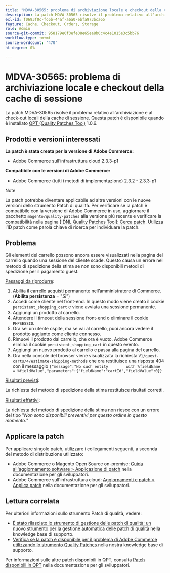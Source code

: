 ```yaml
---
title: "MDVA-30565: problema di archiviazione locale e checkout della cache di sessione"
description: La patch MDVA-30565 risolve il problema relativo all'archiviazione e al check-out locali della cache di sessione. Questa patch è disponibile quando è installato [Quality Patches Tool (QPT)](/help/announcements/adobe-commerce-announcements/magento-quality-patches-released-new-tool-to-self-serve-quality-patches.md) 1.0.6.
exl-id: f0693f0c-fc6b-44af-a6a0-ebfa973bca65
feature: Cache, Checkout, Orders, Storage
role: Admin
source-git-commit: 958179e0f3efe08e65ea8b0c4c4e1015e3c5bb76
workflow-type: tm+mt
source-wordcount: '470'
ht-degree: 0%

---
```


# MDVA-30565: problema di archiviazione locale e checkout della cache di sessione

La patch MDVA-30565 risolve il problema relativo all&#39;archiviazione e al check-out locali della cache di sessione. Questa patch è disponibile quando è installato [QPT (Quality Patches Tool)](/help/announcements/adobe-commerce-announcements/magento-quality-patches-released-new-tool-to-self-serve-quality-patches.md) 1.0.6.

## Prodotti e versioni interessati

**La patch è stata creata per la versione di Adobe Commerce:**

* Adobe Commerce sull’infrastruttura cloud 2.3.3-p1

**Compatibile con le versioni di Adobe Commerce:**

* Adobe Commerce (tutti i metodi di implementazione) 2.3.2 - 2.3.3-p1

>[!NOTE]
>
>La patch potrebbe diventare applicabile ad altre versioni con le nuove versioni dello strumento Patch di qualità. Per verificare se la patch è compatibile con la versione di Adobe Commerce in uso, aggiornare il pacchetto `magento/quality-patches` alla versione più recente e verificare la compatibilità nella pagina [[!DNL Quality Patches Tool]: Cerca patch](https://devdocs.magento.com/quality-patches/tool.html#patch-grid). Utilizza l’ID patch come parola chiave di ricerca per individuare la patch.

## Problema

Gli elementi del carrello possono ancora essere visualizzati nella pagina del carrello quando una sessione del cliente scade. Questo causa un errore nel metodo di spedizione della stima se non sono disponibili metodi di spedizione per il pagamento guest.

<u>Passaggi da riprodurre</u>:

1. Abilita il carrello acquisti permanente nell’amministratore di Commerce. (**Abilita persistenza** = &quot;*Sì*&quot;)
1. Accedi come cliente nel front-end. In questo modo viene creato il cookie `persistent_shopping_cart` e viene avviata una sessione permanente.
1. Aggiungi un prodotto al carrello.
1. Attendere il timeout della sessione front-end o eliminare il cookie `PHPSESSID`.
1. Ora sei un utente ospite, ma se vai al carrello, puoi ancora vedere il prodotto aggiunto come cliente connesso.
1. Rimuovi il prodotto dal carrello, che ora è vuoto. Adobe Commerce elimina il cookie `persistent_shopping_cart` in questo evento.
1. Aggiungi un nuovo prodotto al carrello e passa alla pagina del carrello.
1. Ora nella console del browser viene visualizzata la richiesta `V1/guest-carts/4/estimate-shipping-methods` che ora restituisce una risposta 404 con il messaggio `{"message":"No such entity        with %fieldName = %fieldValue","parameters":{"fieldName":"cartId","fieldValue":0}}`

<u>Risultati previsti</u>:

La richiesta del metodo di spedizione della stima restituisce risultati corretti.

<u>Risultati effettivi</u>:

La richiesta del metodo di spedizione della stima non riesce con un errore del tipo &quot;*Non sono disponibili preventivi per questo ordine in questo momento.*&quot;

## Applicare la patch

Per applicare singole patch, utilizzare i collegamenti seguenti, a seconda del metodo di distribuzione utilizzato:

* Adobe Commerce o Magento Open Source on-premise: [Guida all&#39;aggiornamento software > Applicazione di patch](https://devdocs.magento.com/guides/v2.4/comp-mgr/patching/mqp.html) nella documentazione per gli sviluppatori.
* Adobe Commerce sull&#39;infrastruttura cloud: [Aggiornamenti e patch > Applica patch](https://devdocs.magento.com/cloud/project/project-patch.html) nella documentazione per gli sviluppatori.

## Lettura correlata

Per ulteriori informazioni sullo strumento Patch di qualità, vedere:

* [È stato rilasciato lo strumento di gestione delle patch di qualità: un nuovo strumento per la gestione automatica delle patch di qualità](/help/announcements/adobe-commerce-announcements/magento-quality-patches-released-new-tool-to-self-serve-quality-patches.md) nella knowledge base di supporto.
* [Verifica se la patch è disponibile per il problema di Adobe Commerce utilizzando lo strumento Quality Patches ](/help/support-tools/patches-available-in-qpt-tool/check-patch-for-magento-issue-with-magento-quality-patches.md) nella nostra knowledge base di supporto.

Per informazioni sulle altre patch disponibili in QPT, consulta [Patch disponibili in QPT](https://devdocs.magento.com/quality-patches/tool.html#patch-grid) nella documentazione per gli sviluppatori.
